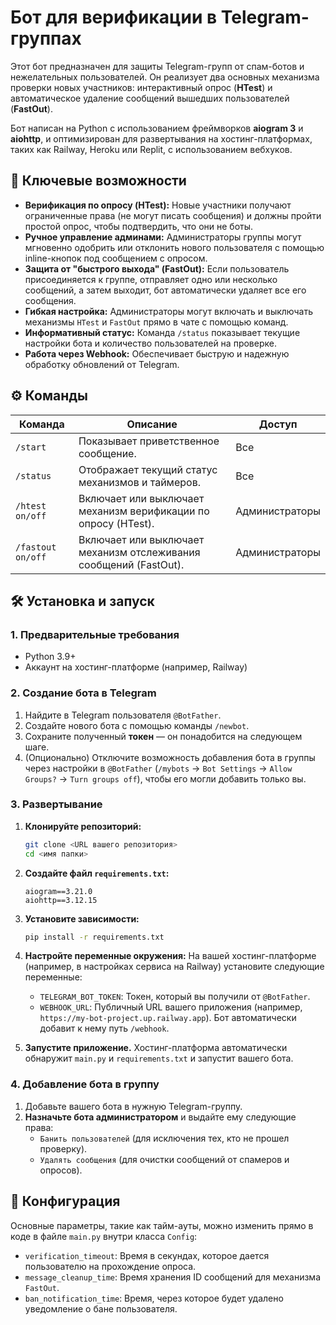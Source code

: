 # Бот для верификации в Telegram-группах

Этот бот предназначен для защиты Telegram-групп от спам-ботов и нежелательных пользователей. Он реализует два основных механизма проверки новых участников: интерактивный опрос (**HTest**) и автоматическое удаление сообщений вышедших пользователей (**FastOut**).

Бот написан на Python с использованием фреймворков **aiogram 3** и **aiohttp**, и оптимизирован для развертывания на хостинг-платформах, таких как Railway, Heroku или Replit, с использованием вебхуков.

## 🚀 Ключевые возможности

- **Верификация по опросу (HTest):** Новые участники получают ограниченные права (не могут писать сообщения) и должны пройти простой опрос, чтобы подтвердить, что они не боты.
- **Ручное управление админами:** Администраторы группы могут мгновенно одобрить или отклонить нового пользователя с помощью inline-кнопок под сообщением с опросом.
- **Защита от "быстрого выхода" (FastOut):** Если пользователь присоединяется к группе, отправляет одно или несколько сообщений, а затем выходит, бот автоматически удаляет все его сообщения.
- **Гибкая настройка:** Администраторы могут включать и выключать механизмы `HTest` и `FastOut` прямо в чате с помощью команд.
- **Информативный статус:** Команда `/status` показывает текущие настройки бота и количество пользователей на проверке.
- **Работа через Webhook:** Обеспечивает быструю и надежную обработку обновлений от Telegram.

## ⚙️ Команды

| Команда           | Описание                                                              | Доступ          |
|-------------------|-----------------------------------------------------------------------|-----------------|
| `/start`          | Показывает приветственное сообщение.                                  | Все             |
| `/status`         | Отображает текущий статус механизмов и таймеров.                      | Все             |
| `/htest on/off`   | Включает или выключает механизм верификации по опросу (HTest).        | Администраторы  |
| `/fastout on/off` | Включает или выключает механизм отслеживания сообщений (FastOut).     | Администраторы  |

## 🛠️ Установка и запуск

### 1. Предварительные требования
- Python 3.9+
- Аккаунт на хостинг-платформе (например, Railway)

### 2. Создание бота в Telegram
1. Найдите в Telegram пользователя `@BotFather`.
2. Создайте нового бота с помощью команды `/newbot`.
3. Сохраните полученный **токен** — он понадобится на следующем шаге.
4. (Опционально) Отключите возможность добавления бота в группы через настройки в `@BotFather` (`/mybots` -> `Bot Settings` -> `Allow Groups?` -> `Turn groups off`), чтобы его могли добавить только вы.

### 3. Развертывание
1. **Клонируйте репозиторий:**
   ```bash
   git clone <URL вашего репозитория>
   cd <имя папки>
   ```

2. **Создайте файл `requirements.txt`:**
   ```
   aiogram==3.21.0
   aiohttp==3.12.15
   ```

3. **Установите зависимости:**
   ```bash
   pip install -r requirements.txt
   ```

4. **Настройте переменные окружения:**
   На вашей хостинг-платформе (например, в настройках сервиса на Railway) установите следующие переменные:
   - `TELEGRAM_BOT_TOKEN`: Токен, который вы получили от `@BotFather`.
   - `WEBHOOK_URL`: Публичный URL вашего приложения (например, `https://my-bot-project.up.railway.app`). Бот автоматически добавит к нему путь `/webhook`.

5. **Запустите приложение.**
   Хостинг-платформа автоматически обнаружит `main.py` и `requirements.txt` и запустит вашего бота.

### 4. Добавление бота в группу
1. Добавьте вашего бота в нужную Telegram-группу.
2. **Назначьте бота администратором** и выдайте ему следующие права:
   - `Банить пользователей` (для исключения тех, кто не прошел проверку).
   - `Удалять сообщения` (для очистки сообщений от спамеров и опросов).

## 🔧 Конфигурация

Основные параметры, такие как тайм-ауты, можно изменить прямо в коде в файле `main.py` внутри класса `Config`:

- `verification_timeout`: Время в секундах, которое дается пользователю на прохождение опроса.
- `message_cleanup_time`: Время хранения ID сообщений для механизма `FastOut`.
- `ban_notification_time`: Время, через которое будет удалено уведомление о бане пользователя.